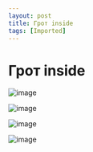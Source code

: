 ```yaml
---
layout: post
title: Грот inside
tags: [Imported]
---
```

# Грот inside

![image](http://media.tumblr.com/tumblr_lojiq3P2K01qfp23s.jpg)

![image](http://media.tumblr.com/tumblr_lojishwtrX1qfp23s.jpg)

![image](http://media.tumblr.com/tumblr_lojj4nHSih1qfp23s.jpg)

![image](http://media.tumblr.com/tumblr_lojiw1mnpP1qfp23s.jpg)